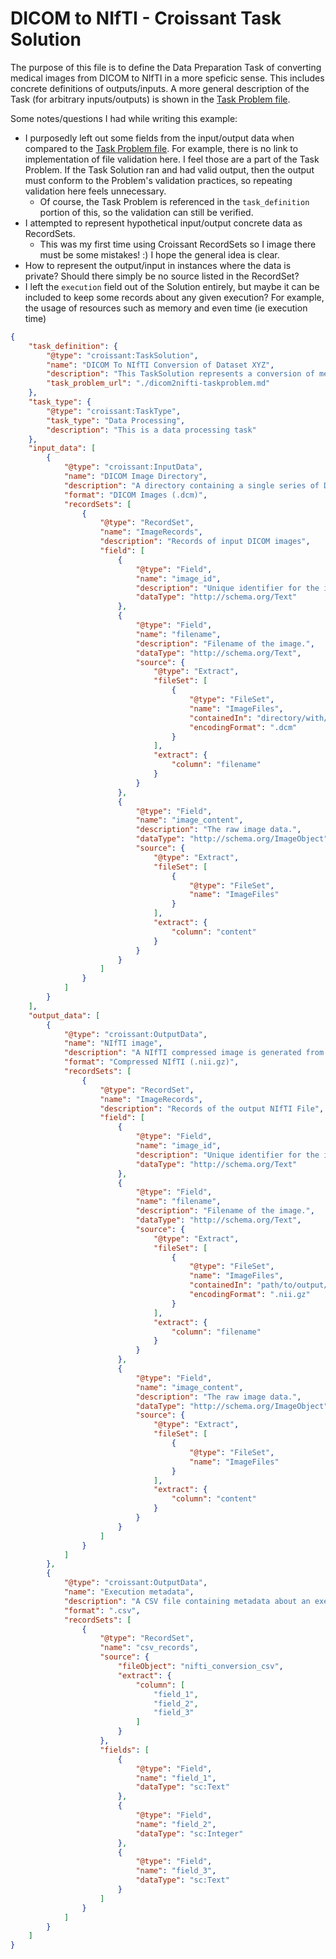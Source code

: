 # DICOM to NIfTI - Croissant Task Solution

The purpose of this file is to define the Data Preparation Task of converting medical images from DICOM to NIfTI in a more speficic sense. This includes concrete definitions of outputs/inputs. A more general description of the Task (for arbitrary inputs/outputs) is shown in the [Task Problem file](./dicom2nifti-taskproblem.md).

Some notes/questions I had while writing this example:
- I purposedly left out some fields from the input/output data when compared to the [Task Problem file](./dicom2nifti-taskproblem.md). For example, there is no link to implementation of file validation here. I feel those are a part of the Task Problem. If the Task Solution ran and had valid output, then the output must conform to the Problem's validation practices, so repeating validation here feels unnecessary.
  - Of course, the Task Problem is referenced in the `task_definition` portion of this, so the validation can still be verified.
- I attempted to represent hypothetical input/output concrete data as RecordSets.
  - This was my first time using Croissant RecordSets so I image there must be some mistakes! :) I hope the general idea is clear.
- How to represent the output/input in instances where the data is private? Should there simply be no source listed in the RecordSet?
- I left the `execution` field out of the Solution entirely, but maybe it can be included to keep some records about any given execution? For example, the usage of resources such as memory and even time (ie execution time)
  
```json
{
    "task_definition": {
        "@type": "croissant:TaskSolution",
        "name": "DICOM To NIfTI Conversion of Dataset XYZ",
        "description": "This TaskSolution represents a conversion of medical images from the DICOM Format (.dcm) to NIfTI (.nii.gz).",
        "task_problem_url": "./dicom2nifti-taskproblem.md"
    },
    "task_type": {
        "@type": "croissant:TaskType",
        "task_type": "Data Processing",
        "description": "This is a data processing task"
    },
    "input_data": [
        {
            "@type": "croissant:InputData",
            "name": "DICOM Image Directory",
            "description": "A directory containing a single series of DICOM images.",
            "format": "DICOM Images (.dcm)",
            "recordSets": [
                {
                    "@type": "RecordSet",
                    "name": "ImageRecords",
                    "description": "Records of input DICOM images",
                    "field": [
                        {
                            "@type": "Field",
                            "name": "image_id",
                            "description": "Unique identifier for the image.",
                            "dataType": "http://schema.org/Text"
                        },
                        {
                            "@type": "Field",
                            "name": "filename",
                            "description": "Filename of the image.",
                            "dataType": "http://schema.org/Text",
                            "source": {
                                "@type": "Extract",
                                "fileSet": [
                                    {
                                        "@type": "FileSet",
                                        "name": "ImageFiles",
                                        "containedIn": "directory/with/input/dicom/images",
                                        "encodingFormat": ".dcm"
                                    }
                                ],
                                "extract": {
                                    "column": "filename"
                                }
                            }
                        },
                        {
                            "@type": "Field",
                            "name": "image_content",
                            "description": "The raw image data.",
                            "dataType": "http://schema.org/ImageObject",
                            "source": {
                                "@type": "Extract",
                                "fileSet": [
                                    {
                                        "@type": "FileSet",
                                        "name": "ImageFiles"
                                    }
                                ],
                                "extract": {
                                    "column": "content"
                                }
                            }
                        }
                    ]
                }
            ]
        }
    ],
    "output_data": [
        {
            "@type": "croissant:OutputData",
            "name": "NIfTI image",
            "description": "A NIfTI compressed image is generated from all the input DICOM images.",
            "format": "Compressed NIfTI (.nii.gz)",
            "recordSets": [
                {
                    "@type": "RecordSet",
                    "name": "ImageRecords",
                    "description": "Records of the output NIfTI File",
                    "field": [
                        {
                            "@type": "Field",
                            "name": "image_id",
                            "description": "Unique identifier for the image.",
                            "dataType": "http://schema.org/Text"
                        },
                        {
                            "@type": "Field",
                            "name": "filename",
                            "description": "Filename of the image.",
                            "dataType": "http://schema.org/Text",
                            "source": {
                                "@type": "Extract",
                                "fileSet": [
                                    {
                                        "@type": "FileSet",
                                        "name": "ImageFiles",
                                        "containedIn": "path/to/output/nifti/file",
                                        "encodingFormat": ".nii.gz"
                                    }
                                ],
                                "extract": {
                                    "column": "filename"
                                }
                            }
                        },
                        {
                            "@type": "Field",
                            "name": "image_content",
                            "description": "The raw image data.",
                            "dataType": "http://schema.org/ImageObject",
                            "source": {
                                "@type": "Extract",
                                "fileSet": [
                                    {
                                        "@type": "FileSet",
                                        "name": "ImageFiles"
                                    }
                                ],
                                "extract": {
                                    "column": "content"
                                }
                            }
                        }
                    ]
                }
            ]
        },
        {
            "@type": "croissant:OutputData",
            "name": "Execution metadata",
            "description": "A CSV file containing metadata about an execution",
            "format": ".csv",
            "recordSets": [
                {
                    "@type": "RecordSet",
                    "name": "csv_records",
                    "source": {
                        "fileObject": "nifti_conversion_csv",
                        "extract": {
                            "column": [
                                "field_1",
                                "field_2",
                                "field_3"
                            ]
                        }
                    },
                    "fields": [
                        {
                            "@type": "Field",
                            "name": "field_1",
                            "dataType": "sc:Text"
                        },
                        {
                            "@type": "Field",
                            "name": "field_2",
                            "dataType": "sc:Integer"
                        },
                        {
                            "@type": "Field",
                            "name": "field_3",
                            "dataType": "sc:Text"
                        }
                    ]
                }
            ]
        }
    ]
}
```